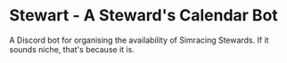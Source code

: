 # Stewart - A Steward's Calendar Bot

A Discord bot for organising the availability of Simracing Stewards. If it
sounds niche, that's because it is.
